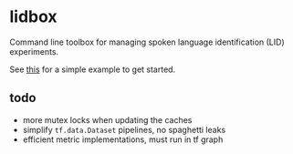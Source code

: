 # lidbox

Command line toolbox for managing spoken language identification (LID) experiments.

See [this](./examples/common-voice) for a simple example to get started.

## todo

* more mutex locks when updating the caches
* simplify `tf.data.Dataset` pipelines, no spaghetti leaks
* efficient metric implementations, must run in tf graph

